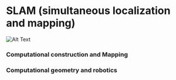 # SLAM (simultaneous localization and mapping)

![Alt Text](https://github.com/Priteshraj10/Depth_recognition/blob/master/car_lidar.gif)
### Computational construction and Mapping

### Computational geometry and robotics
